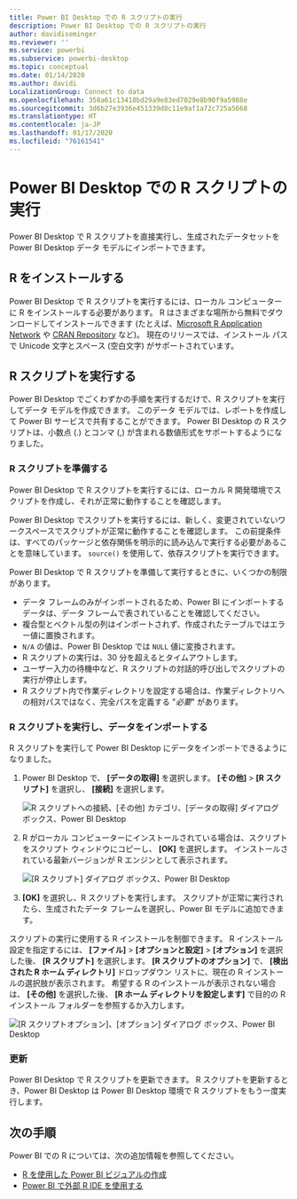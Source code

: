 ```yaml
---
title: Power BI Desktop での R スクリプトの実行
description: Power BI Desktop での R スクリプトの実行
author: davidiseminger
ms.reviewer: ''
ms.service: powerbi
ms.subservice: powerbi-desktop
ms.topic: conceptual
ms.date: 01/14/2020
ms.author: davidi
LocalizationGroup: Connect to data
ms.openlocfilehash: 358a61c13418bd29a9e83ed7029e8b90f9a5988e
ms.sourcegitcommit: 3d6b27e3936e451339d8c11e9af1a72c725a5668
ms.translationtype: HT
ms.contentlocale: ja-JP
ms.lasthandoff: 01/17/2020
ms.locfileid: "76161541"
---
```

# <a name="run-r-scripts-in-power-bi-desktop"></a>Power BI Desktop での R スクリプトの実行

Power BI Desktop で R スクリプトを直接実行し、生成されたデータセットを Power BI Desktop データ モデルにインポートできます。

## <a name="install-r"></a>R をインストールする

Power BI Desktop で R スクリプトを実行するには、ローカル コンピューターに R をインストールする必要があります。 R はさまざまな場所から無料でダウンロードしてインストールできます (たとえば、[Microsoft R Application Network](https://mran.revolutionanalytics.com/download/) や [CRAN Repository](https://cran.r-project.org/bin/windows/base/) など)。 現在のリリースでは、インストール パスで Unicode 文字とスペース (空白文字) がサポートされています。

## <a name="run-r-scripts"></a>R スクリプトを実行する

Power BI Desktop でごくわずかの手順を実行するだけで、R スクリプトを実行してデータ モデルを作成できます。 このデータ モデルでは、レポートを作成して Power BI サービスで共有することができます。 Power BI Desktop の R スクリプトは、小数点 (.) とコンマ (,) が含まれる数値形式をサポートするようになりました。

### <a name="prepare-an-r-script"></a>R スクリプトを準備する

Power BI Desktop で R スクリプトを実行するには、ローカル R 開発環境でスクリプトを作成し、それが正常に動作することを確認します。

Power BI Desktop でスクリプトを実行するには、新しく、変更されていないワークスペースでスクリプトが正常に動作することを確認します。 この前提条件は、すべてのパッケージと依存関係を明示的に読み込んで実行する必要があることを意味しています。 `source()` を使用して、依存スクリプトを実行できます。

Power BI Desktop で R スクリプトを準備して実行するときに、いくつかの制限があります。

* データ フレームのみがインポートされるため、Power BI にインポートするデータは、データ フレームで表されていることを確認してください。
* 複合型とベクトル型の列はインポートされず、作成されたテーブルではエラー値に置換されます。
* `N/A` の値は、Power BI Desktop では `NULL` 値に変換されます。
* R スクリプトの実行は、30 分を超えるとタイムアウトします。
* ユーザー入力の待機中など、R スクリプトの対話的呼び出しでスクリプトの実行が停止します。
* R スクリプト内で作業ディレクトリを設定する場合は、作業ディレクトリへの相対パスではなく、完全パスを定義する "*必要*" があります。

### <a name="run-your-r-script-and-import-data"></a>R スクリプトを実行し、データをインポートする

R スクリプトを実行して Power BI Desktop にデータをインポートできるようになりました。

1. Power BI Desktop で、 **[データの取得]** を選択します。 **[その他]**  >  **[R スクリプト]** を選択し、 **[接続]** を選択します。

    ![R スクリプトへの接続、[その他] カテゴリ、[データの取得] ダイアログ ボックス、Power BI Desktop](media/desktop-r-scripts/r-scripts-1.png)

2. R がローカル コンピューターにインストールされている場合は、スクリプトをスクリプト ウィンドウにコピーし、 **[OK]** を選択します。 インストールされている最新バージョンが R エンジンとして表示されます。

    ![[R スクリプト] ダイアログ ボックス、Power BI Desktop](media/desktop-r-scripts/r-scripts-2.png)

3. **[OK]** を選択し、R スクリプトを実行します。 スクリプトが正常に実行されたら、生成されたデータ フレームを選択し、Power BI モデルに追加できます。

スクリプトの実行に使用する R インストールを制御できます。 R インストール設定を指定するには、 **[ファイル]**  >  **[オプションと設定]**  >  **[オプション]** を選択した後、 **[R スクリプト]** を選択します。 **[R スクリプトのオプション]** で、 **[検出された R ホーム ディレクトリ]** ドロップダウン リストに、現在の R インストールの選択肢が表示されます。 希望する R のインストールが表示されない場合は、 **[その他]** を選択した後、 **[R ホーム ディレクトリを設定します]** で目的の R インストール フォルダーを参照するか入力します。

![[R スクリプトオプション]、[オプション] ダイアログ ボックス、Power BI Desktop](media/desktop-r-scripts/r-scripts-4.png)

### <a name="refresh"></a>更新

Power BI Desktop で R スクリプトを更新できます。 R スクリプトを更新するとき、Power BI Desktop は Power BI Desktop 環境で R スクリプトをもう一度実行します。

## <a name="next-steps"></a>次の手順

Power BI での R については、次の追加情報を参照してください。

* [R を使用した Power BI ビジュアルの作成](desktop-r-visuals.md)
* [Power BI で外部 R IDE を使用する](desktop-r-ide.md)

